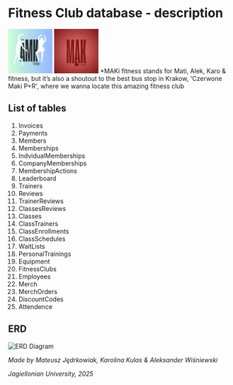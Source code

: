 # Fitness Club database - description
<img src="logo.png" width="100" />
<img src="LOGO.png" width="100" />
*MAKi fitness stands for Mati, Alek, Karo & fitness, but it’s also a shoutout to the best bus stop in Krakow, 'Czerwone Maki P+R', where we wanna locate this amazing fitness club

## List of tables
1.	Invoices 
2.	Payments 
3.	Members
4.	Memberships
5.	IndvidualMemberships
6.	CompanyMemberships
7.	MembershipActions
8.	Leaderboard 
9.	Trainers
10. Reviews	
11.	TrainerReviews 
12.	ClassesReviews
13.	Classes 
14.	ClassTrainers 
15.	ClassEnrollments 
16.	ClassSchedules 
17.	WaitLists
18.	PersonalTrainings 
19.	Equipment 
20.	FitnessClubs
21.	Employees
22.	Merch 
23.	MerchOrders 
24.	DiscountCodes
25.	Attendence

## ERD 

<img width="1728" alt="ERD Diagram" src="https://github.com/user-attachments/assets/e10155f7-5b67-4ce3-bd73-d9427f7600db" />


*Made by Mateusz Jędrkowiak, Karolina Kulas & Aleksander Wiśniewski*

*Jagiellonian University, 2025*
